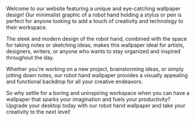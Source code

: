 <!--
Write me content for website with wallpaper "A wallpaper featuring a minimalist graphic of a robot hand holding a stylus or pen, with a space for taking notes or sketching ideas."
-->

<!--font:Poppins-->

Welcome to our website featuring a unique and eye-catching wallpaper design! Our minimalist graphic of a robot hand holding a stylus or pen is perfect for anyone looking to add a touch of creativity and technology to their workspace.

The sleek and modern design of the robot hand, combined with the space for taking notes or sketching ideas, makes this wallpaper ideal for artists, designers, writers, or anyone who wants to stay organized and inspired throughout the day.

Whether you're working on a new project, brainstorming ideas, or simply jotting down notes, our robot hand wallpaper provides a visually appealing and functional backdrop for all your creative endeavors.

So why settle for a boring and uninspiring workspace when you can have a wallpaper that sparks your imagination and fuels your productivity? Upgrade your desktop today with our robot hand wallpaper and take your creativity to the next level!
